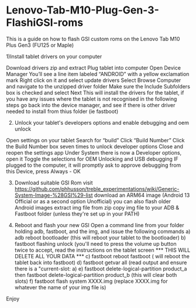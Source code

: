 # Lenovo-Tab-M10-Plug-Gen-3-FlashiGSI-roms

This is a guide on how to flash GSI custom roms on the Lenovo Tab M10 Plus Gen3 (FU125 or Maple)


1)Install tablet drivers on your computer


Download drivers zip and extract
Plug tablet into computer
Open Device Manager
You’ll see a line item labeled “ANDROID” with a yellow exclamation mark
Right click on it and select update drivers
Select Browse Computer and navigate to the unzipped driver folder
Make sure the Include Subfolders box is checked and select Next
This will install the drivers for the tablet, if you have any issues where the tablet is not recognised in the following steps
go back into the device manager, and see if there is other driver needed to install from thius folder (ie fastboot)


2) Unlock your tablet's developers options and enable debugging and oem unlock


Open settings on your tablet
Search for “build”
Click “Build Number”
Click the Build Number box seven times to unlock developer options
Close and reopen the settings app
Under System there is now a Developer options, open it
Toggle the selections for OEM Unlocking and USB debugging
IF plugged to the computer, it will promptly ask to approve debugging from this Device, press Always - OK

  
3) Download suitable GSI Rom
visit https://github.com/phhusson/treble_experimentations/wiki/Generic-System-Image-%28GSI%29-list
download an ARM64 image (Android 13 Official or as a second option Unofficial) you can also flash older Android images
extract img file from zip
copy img file to your ADB & Fastboot folder (unless they're set up in your PATH)


4) Reboot and flash your new GSI
Open a command line from your folder holding adb, fastboot, and the img, and issue the following commands
  a) adb reboot bootloader (this will reboot your tablet to the bootloader)
  b) fastboot flashing unlock (you'll need to press the volume up button twice to accept, read the instructions on the tablet screen *** THIS WILL DELETE ALL YOUR DATA ***
  c) fastboot reboot fastboot ( will reboot the tablet back into fastboot)
  d) fastboot getvar all (read output and ensure there is a "current-slot: a)
  e) fastboot delete-logical-partition product_a then fastboot delete-logical-partition product_b (this will clear both slots)
  f) fastboot flash system XXXX.img (replace XXXX.img for whatever the name of your img file is)
 
 
 Enjoy
  
